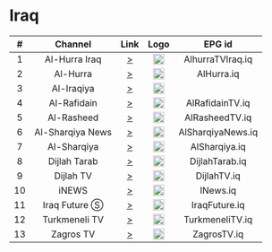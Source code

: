 <h1>Iraq</h1>

| #   | Channel        | Link  | Logo | EPG id |
|:---:|:--------------:|:-----:|:----:|:------:|
| 1   | Al-Hurra Iraq | [>](https://mbnvvideoingest-i.akamaihd.net/hls/live/1004674/MBNV_ALHURRA_IRAQ/playlist.m3u8) | <img height="20" src="https://i.imgur.com/mXBZEQP.png"/> | AlhurraTVIraq.iq |
| 2   | Al-Hurra            | [>](https://mbnvvideoingest-i.akamaihd.net/hls/live/1004673/MBNV_ALHURRA_MAIN/playlist.m3u8) | <img height="20" src="https://i.imgur.com/0izeu5z.png"/> | AlHurra.iq |
| 3   | Al-Iraqiya | [>](https://cdn.catiacast.video/abr/8d2ffb0aba244e8d9101a9488a7daa05/playlist.m3u8) | <img height="20" src="https://i.imgur.com/imdV6kL.png"/> |
| 4   | Al-Rafidain       | [>](https://cdg8.edge.technocdn.com/arrafidaintv/abr_live/playlist.m3u8) | <img height="20" src="https://i.imgur.com/D78qG91.png"/> | AlRafidainTV.iq |
| 5   | Al-Rasheed       | [>](https://media1.livaat.com/AL-RASHEED-HD/tracks-v1a1/playlist.m3u8) | <img height="20" src="https://i.imgur.com/SU9HbXY.png"/> | AlRasheedTV.iq |
| 6   | Al-Sharqiya News       | [>](https://5d94523502c2d.streamlock.net/alsharqiyalive/mystream/playlist.m3u8) | <img height="20" src="https://i.imgur.com/P6p17ZY.jpg"/> | AlSharqiyaNews.iq |
| 7   | Al-Sharqiya       | [>](https://5d94523502c2d.streamlock.net/home/mystream/playlist.m3u8) | <img height="20" src="https://i.imgur.com/bPYyXNf.png"/> | AlSharqiya.iq |
| 8   | Dijlah Tarab       | [>](https://ghaasiflu.online/tarab/tracks-v1a1/playlist.m3u8) | <img height="20" src="https://i.imgur.com/2SBjjBQ.png"/> | DijlahTarab.iq |
| 9   | Dijlah TV       | [>](https://ghaasiflu.online/Dijlah/tracks-v1a1/playlist.m3u8) | <img height="20" src="https://i.imgur.com/FJEeYiz.png"/> | DijlahTV.iq |
| 10  | iNEWS       | [>](https://svs.itworkscdn.net/inewsiqlive/inewsiq.smil/playlist.m3u8) | <img height="20" src="https://i.imgur.com/PeuBkaH.png"/> | INews.iq |
| 11  | Iraq Future Ⓢ       | [>](https://streaming.viewmedia.tv/viewsatstream40/viewsatstream40.smil/playlist.m3u8) | <img height="20" src="https://i.imgur.com/Z7woTe5.png"/> | IraqFuture.iq |
| 12  | Turkmeneli TV       | [>](https://137840.global.ssl.fastly.net/edge/live_6b7c6e205afb11ebb010f5a331abaf98/playlist.m3u8) | <img height="20" src="https://i.imgur.com/iUhhg4B.png"/> | TurkmeneliTV.iq |
| 13  | Zagros TV       | [>](https://5a3ed7a72ed4b.streamlock.net/zagrostv/SMIL:myStream.smil/playlist.m3u8) | <img height="20" src="https://i.imgur.com/UjIuIQX.png"/> | ZagrosTV.iq |

